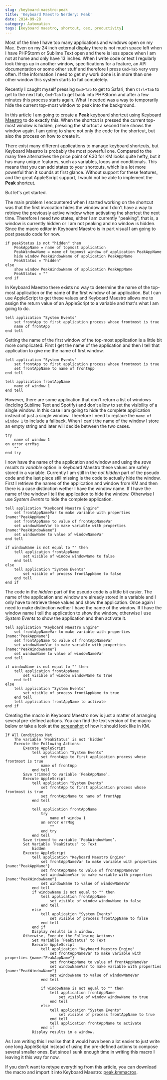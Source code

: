 ```yaml
---
slug: /keyboard-maestro-peak
title: 'Keyboard Maestro Nerdery: Peak'
date: 2014-09-28
category: Automation
tags: [keyboard maestro, shortcut, osx, productivity]
---
```


Most of the time I have too many applications and windows open on my Mac. Even on my 24 inch external display there is not much space left when I have PHPStorm or Sublime Text open and there is less space when I am not at home and only have 13 inches. When I write code or text I regularly look things up in another window, specifications for a feature, an API documentation or some other stuff and therefore I press `Cmd+Tab` very very often. If the information I need to get my work done is in more than one other window this system starts to fail completely.

Recently I caught myself pressing `Cmd+Tab` to get to Safari, then `Ctrl+Tab` to get to the next tab, `Cmd+Tab` to get back into PHPStorm and after a few minutes this process starts again. What I needed was a way to temporarily hide the current top-most window to peak into the background.

In this article I am going to create a **Peak** keyboard shortcut using [Keyboard Maestro](http://www.keyboardmaestro.com) to do exactly this. When the shortcut is pressed the current top-most window is hidden, pressing the shortcut a second time shows the window again. I am going to share not only the code for the shortcut, but also the process on how to create it.

There exist many different applications to manage keyboard shortcuts, but Keyboard Maestro is probably the most powerful one. Compared to the many free alternatives the price point of €30 for KM looks quite hefty, but it has many unique features, such as variables, loops and conditionals. This means that you can add states to your shortcuts, which is a lot more powerful than it sounds at first glance. Without support for these features, and the great AppleScript support, I would not be able to implement the **Peak** shortcut.

But let's get started.

The main problem I encountered when I started working on the shortcut was that the first invocation hides the window and I don't have a way to retrieve the previously active window when activating the shortcut the next time. Therefore I need two states, either I am currently "peaking", that is, a window is currently hidden or I am not peaking and no window is hidden. Since the macro editor in Keyboard Maestro is in part visual I am going to post pseudo code for now.

```
if peakStatus is not "hidden" then
    PeakAppName = name of topmost application
    PeakWindowName = name of topmost window of application PeakAppName
    hide window PeakWindowName of application PeakAppName
    PeakStatus = "hidden"
else
    show window PeakWindowName of application PeakAppName
    PeakStatus = ""
end if
```

In Keyboard Maestro there exists no way to determine the name of the top-most application or the name of the first window of an application. But I can use AppleScript to get these values and Keyboard Maestro allows me to assign the return value of an AppleScript to a variable and that's what I am going to do.

```applescript
tell application "System Events"
    set frontApp to first application process whose frontmost is true
    name of frontApp
end tell
```

Getting the name of the first window of the top-most application is a little bit more complicated. First I get the name of the application and then I tell that application to give me the name of first window.

```applescript
tell application "System Events"
    set frontApp to first application process whose frontmost is true
    set frontAppName to name of frontApp
end tell

tell application frontAppName
    name of window 1
end tell
```

However, there are some application that don't return a list of windows (inclding Sublime Text and Spotify) and don't allow to set the visibility of a single window. In this case I am going to hide the complete application instead of just a single window. Therefore I need to replace the `name of window 1` to include a fallback. When I can't the name of the window I store an empty string and later will decide between the two cases.

```applescript
try
    name of window 1
on error errMsg
    ""
end try
```

I now have the name of the application and window and using the _save results to variable_ option in Keyboard Maestro these values are safely stored in a variable. Currently I am still in the _not hidden_ part of the pseudo code and the last piece still missing is the code to actually hide the window. First I retrieve the names of the application and window from KM and then there is a case distinction wether I have the window name. If I have the name of the window I tell the application to hide the window. Otherwise I use _System Events_ to hide the complete application.

```applescript
tell application "Keyboard Maestro Engine"
    set frontAppNameVar to make variable with properties {name:"PeakAppName"}
    set frontAppName to value of frontAppNameVar
    set windowNameVar to make variable with properties {name:"PeakWindowName"}
    set windowName to value of windowNameVar
end tell

if windowName is not equal to "" then
    tell application frontAppName
        set visible of window windowName to false
    end tell
else
    tell application "System Events"
        set visible of process frontAppName to false
    end tell
end if
```

The code in the _hidden_ part of the pseudo code is a little bit easier. The name of the application and window are already stored in a variable and I only have to retrieve these values and show the application. Once again I need to make distinction wether I have the name of the window. If I have the window name I tell the application to show the window, otherwise I use _System Events_ to show the application and then activate it.

```applescript
tell application "Keyboard Maestro Engine"
    set frontAppNameVar to make variable with properties {name:"PeakAppName"}
    set frontAppName to value of frontAppNameVar
    set windowNameVar to make variable with properties {name:"PeakWindowName"}
    set windowName to value of windowNameVar
end tell

if windowName is not equal to "" then
    tell application frontAppName
        set visible of window windowName to true
    end tell
else
    tell application "System Events"
        set visible of process frontAppName to true
    end tell
    tell application frontAppName to activate
end if
```

Creating the macro in Keyboard Maestro now is just a matter of arranging several pre-defined actions. You can find the text version of the macro below or take a look at the [screenshot](http://cdn.florian.ec/DcLAATTF6p5v9w.png) of how it should look like in KM.

```
If All Conditions Met
    The variable ‘PeakStatus’ is not ‘hidden’
    Execute the Following Actions:
        Execute AppleScript
            tell application "System Events"
                set frontApp to first application process whose frontmost is true
                name of frontApp
            end tell
        Save trimmed to variable ‘PeakAppName’.
        Execute AppleScript
            tell application "System Events"
                set frontApp to first application process whose frontmost is true
                set frontAppName to name of frontApp
            end tell

            tell application frontAppName
                try
                    name of window 1
                on error errMsg
                    ""
                end try
            end tell
        Save trimmed to variable ‘PeakWindowName’.
        Set Variable ‘PeakStatus’ to Text
            hidden
        Execute AppleScript
            tell application "Keyboard Maestro Engine"
                set frontAppNameVar to make variable with properties {name:"PeakAppName"}
                set frontAppName to value of frontAppNameVar
                set windowNameVar to make variable with properties {name:"PeakWindowName"}
                set windowName to value of windowNameVar
            end tell
            if windowName is not equal to "" then
                tell application frontAppName
                    set visible of window windowName to false
                end tell
            else
                tell application "System Events"
                    set visible of process frontAppName to false
                end tell
            end if
            Display results in a window.
        Otherwise, Execute the Following Actions:
            Set Variable ‘PeakStatus’ to Text
            Execute AppleScript
                tell application "Keyboard Maestro Engine"
                    set frontAppNameVar to make variable with properties {name:"PeakAppName"}
                    set frontAppName to value of frontAppNameVar
                    set windowNameVar to make variable with properties {name:"PeakWindowName"}
                    set windowName to value of windowNameVar
                end tell

                if windowName is not equal to "" then
                    tell application frontAppName
                        set visible of window windowName to true
                    end tell
                else
                    tell application "System Events"
                        set visible of process frontAppName to true
                    end tell
                    tell application frontAppName to activate
                end if
            Display results in a window.
```

As I am writing this I realise that it would have been a lot easier to just write one long AppleScript instead of using the pre-defined actions to compose several smaller ones. But since I sunk enough time in writing this macro I leaving it this way for now.

If you don't want to retype everything from this article, you can download the macro and import it into Keyboard Maestro: [peak.kmmacros](http://tyrion.florian.ec/peak.kmmacros).
